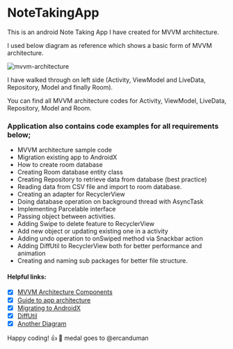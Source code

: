 # NoteTakingApp
This is an android Note Taking App I have created for MVVM architecture.

I used below diagram as reference which shows a basic form of MVVM architecture.

![mvvm-architecture](https://user-images.githubusercontent.com/11629459/49515908-3e1c3e80-f8a9-11e8-8360-2a3a4d2e6227.png)

I have walked through on left side (Activity, ViewModel and LiveData, Repository, Model and finally Room).

You can find all MVVM architecture codes for Activity, ViewModel, LiveData, Repository, Model and Room. 

### Application also contains code examples for all requirements below;

- MVVM architecture sample code
- Migration existing app to AndroidX
- How to create room database
- Creating Room database entity class
- Creating Repository to retrieve data from database (best practice)
- Reading data from CSV file and import to room database.
- Creating an adapter for RecyclerView
- Doing database operation on background thread with AsyncTask
- Implementing Parcelable interface
- Passing object between activities.
- Adding Swipe to delete feature to RecyclerView
- Add new object or updating existing one in a activity
- Adding undo operation to onSwiped method via Snackbar action
- Adding DiffUtil to RecyclerView both for better performance and animation
- Creating and naming sub packages for better file structure.

#### Helpful links:

- [x]  [MVVM Architecture Components](https://codelabs.developers.google.com/codelabs/android-room-with-a-view/#0)
- [x] [Guide to app architecture](https://developer.android.com/jetpack/docs/guide)
- [x] [Migrating to AndroidX](https://developer.android.com/jetpack/androidx/migrate)
- [x] [DiffUtil](https://developer.android.com/reference/android/support/v7/util/DiffUtil)
- [x]  [Another Diagram](https://codelabs.developers.google.com/codelabs/android-room-with-a-view/img/3840395bfb3980b8.png)

Happy coding! :+1: 
:1st_place_medal: medal goes to @ercanduman 
